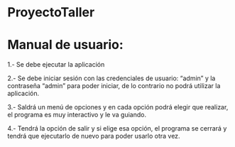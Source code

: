 # ProyectoTaller
# Manual de usuario:

1.- Se debe ejecutar la aplicación

2.- Se debe iniciar sesión con las credenciales de usuario: “admin” y la contraseña “admin” para poder iniciar, de lo contrario no podrá utilizar la aplicación.

3.- Saldrá un menú de opciones y en cada opción podrá elegir que realizar, el programa es muy interactivo y le va guiando. 

4.- Tendrá la opción de salir y si elige esa opción, el programa se cerrará y tendrá que ejecutarlo de nuevo para poder usarlo otra vez.
